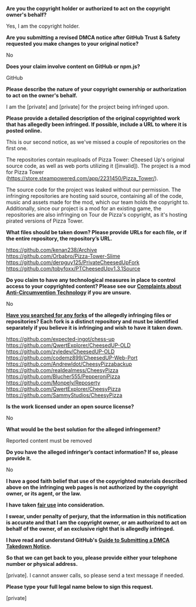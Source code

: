 **Are you the copyright holder or authorized to act on the copyright owner's behalf?**

Yes, I am the copyright holder.

**Are you submitting a revised DMCA notice after GitHub Trust & Safety requested you make changes to your original notice?**

No

**Does your claim involve content on GitHub or npm.js?**

GitHub

**Please describe the nature of your copyright ownership or authorization to act on the owner's behalf.**

I am the [private] and [private] for the project being infringed upon.

**Please provide a detailed description of the original copyrighted work that has allegedly been infringed. If possible, include a URL to where it is posted online.**

This is our second notice, as we've missed a couple of repositories on the first one.

The repositories contain reuploads of Pizza Tower: Cheesed Up's original source code, as well as web ports utilizing it ([invalid]). The project is a mod for Pizza Tower (https://store.steampowered.com/app/2231450/Pizza_Tower/).

The source code for the project was leaked without our permission. The infringing repositories are hosting said source, containing all of the code, music and assets made for the mod, which our team holds the copyright to. Additionally, since our project is a mod for an existing game, the repositories are also infringing on Tour de Pizza's copyright, as it's hosting pirated versions of Pizza Tower.

**What files should be taken down? Please provide URLs for each file, or if the entire repository, the repository’s URL.**

https://github.com/kenan238/Archive  
https://github.com/Orbabro/Pizza-Tower-Slime  
https://github.com/derpguy125/PrivateCheesedUpFork  
https://github.com/tobyfoxx/PTCheesedUpv1.3.1Source

**Do you claim to have any technological measures in place to control access to your copyrighted content? Please see our <a href="https://docs.github.com/articles/guide-to-submitting-a-dmca-takedown-notice#complaints-about-anti-circumvention-technology">Complaints about Anti-Circumvention Technology</a> if you are unsure.**

No

**<a href="https://docs.github.com/articles/dmca-takedown-policy#b-what-about-forks-or-whats-a-fork">Have you searched for any forks</a> of the allegedly infringing files or repositories? Each fork is a distinct repository and must be identified separately if you believe it is infringing and wish to have it taken down.**

https://github.com/expected-ingot/chess-up  
https://github.com/QwertExplorer/CheesedUP-OLD  
https://github.com/zyledev/CheesedUP-OLD  
https://github.com/codemz899/CheesedUP-Web-Port  
https://github.com/AndrewIdot/CheesyPizzabackup  
https://github.com/realdealmess/CheesyPizza  
https://github.com/Blucher555/PepperoniPizza  
https://github.com/Monpely/Reposerty  
https://github.com/QwertExplorer/CheesyPizza  
https://github.com/SammyStudios/CheesyPizza  

**Is the work licensed under an open source license?**

No

**What would be the best solution for the alleged infringement?**

Reported content must be removed

**Do you have the alleged infringer’s contact information? If so, please provide it.**

No

**I have a good faith belief that use of the copyrighted materials described above on the infringing web pages is not authorized by the copyright owner, or its agent, or the law.**

**I have taken <a href="https://www.lumendatabase.org/topics/22">fair use</a> into consideration.**

**I swear, under penalty of perjury, that the information in this notification is accurate and that I am the copyright owner, or am authorized to act on behalf of the owner, of an exclusive right that is allegedly infringed.**

**I have read and understand GitHub's <a href="https://docs.github.com/articles/guide-to-submitting-a-dmca-takedown-notice/">Guide to Submitting a DMCA Takedown Notice</a>.**

**So that we can get back to you, please provide either your telephone number or physical address.**

[private]. I cannot answer calls, so please send a text message if needed.

**Please type your full legal name below to sign this request.**

[private]